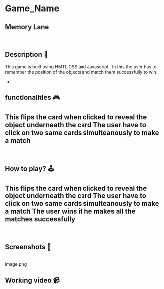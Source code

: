 # **Game_Name** 
Memory Lane
---

<br>

## **Description 📃**
This game is built using HMTL,CSS and Javascript . In this the user has to remember the position of the objects and match them successfully to win.

- 

## **functionalities 🎮**
This flips the card when clicked to reveal the object underneath the card
The user have to click on two same cards simulteanously to make a match
- 
<br>

## **How to play? 🕹️**
This flips the card when clicked to reveal the object underneath the card
The user have to click on two same cards simulteanously to make a match
The user wins if he makes all the matches successfully
- 

<br>

## **Screenshots 📸**

<br>
image.png

<br>

## **Working video 📹**
<!-- add your working video over here -->
